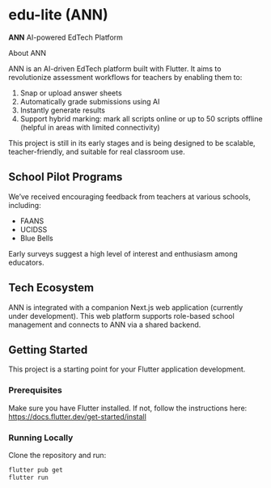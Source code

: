 # edu-lite (ANN)

**ANN** AI-powered EdTech Platform

About ANN

ANN is an AI-driven EdTech platform built with Flutter. It aims to revolutionize assessment workflows for teachers by enabling them to:

1. Snap or upload answer sheets
2. Automatically grade submissions using AI
3. Instantly generate results
4. Support hybrid marking: mark all scripts online or up to 50 scripts offline (helpful in areas with limited connectivity)

This project is still in its early stages and is being designed to be scalable, teacher-friendly, and suitable for real classroom use.

## School Pilot Programs
We’ve received encouraging feedback from teachers at various schools, including:

- FAANS
- UCIDSS
- Blue Bells

Early surveys suggest a high level of interest and enthusiasm among educators.

## Tech Ecosystem
ANN is integrated with a companion Next.js web application (currently under development). This web platform supports role-based school management and connects to ANN via a shared backend.

## Getting Started

This project is a starting point for your Flutter application development.

### Prerequisites
Make sure you have Flutter installed. If not, follow the instructions here: https://docs.flutter.dev/get-started/install

### Running Locally
Clone the repository and run:

```bash
flutter pub get
flutter run
```
